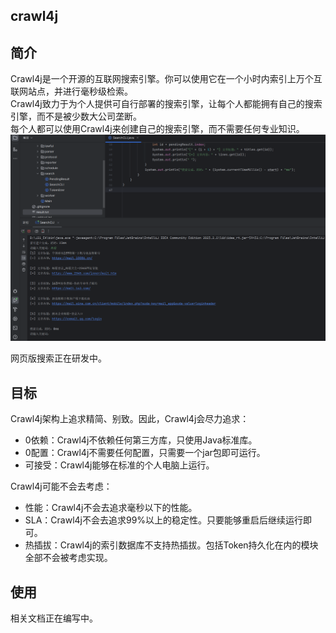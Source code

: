 crawl4j
---

## 简介
Crawl4j是一个开源的互联网搜索引擎。你可以使用它在一个小时内索引上万个互联网站点，并进行毫秒级检索。  
Crawl4j致力于为个人提供可自行部署的搜索引擎，让每个人都能拥有自己的搜索引擎，而不是被少数大公司垄断。  
每个人都可以使用Crawl4j来创建自己的搜索引擎，而不需要任何专业知识。  
![](sample.png)

网页版搜索正在研发中。

## 目标
Crawl4j架构上追求精简、别致。因此，Crawl4j会尽力追求：  
- 0依赖：Crawl4j不依赖任何第三方库，只使用Java标准库。
- 0配置：Crawl4j不需要任何配置，只需要一个jar包即可运行。
- 可接受：Crawl4j能够在标准的个人电脑上运行。

Crawl4j可能不会去考虑：
- 性能：Crawl4j不会去追求毫秒以下的性能。
- SLA：Crawl4j不会去追求99%以上的稳定性。只要能够重启后继续运行即可。
- 热插拔：Crawl4j的索引数据库不支持热插拔。包括Token持久化在内的模块全部不会被考虑实现。

## 使用
相关文档正在编写中。